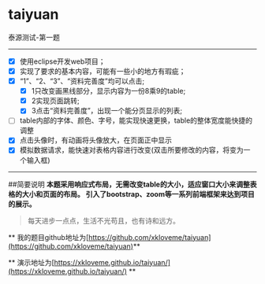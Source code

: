 # taiyuan
泰源测试-第一题
***
- [x] 使用eclipse开发web项目；
- [x] 实现了要求的基本内容，可能有一些小的地方有瑕疵；
- [x] “1”、“2、“3”、“资料完善度”均可以点击;
   - [x] 1只改变画黑线部分，显示内容为一份8乘9的table;
   - [x] 2实现页面跳转;
   - [x] 3点击“资料完善度”，出现一个能分页显示的列表;
- [ ] table内部的字体、颜色、字号，能实现快速更换，table的整体宽度能快捷的调整
- [x] 点击头像时，有动画将头像放大，在页面正中显示
- [x] 模拟数据请求，能快速对表格内容进行改变(双击所要修改的内容，将变为一个输入框)
***
##简要说明
**本题采用响应式布局，无需改变table的大小，适应窗口大小来调整表格的大小和页面的布局。
引入了bootstrap、zoom等一系列前端框架来达到项目的展示。**
>每天进步一点点，生活不光苟且，也有诗和远方。

** 我的题目github地址为[https://github.com/xkloveme/taiyuan](https://github.com/xkloveme/taiyuan)**

** 演示地址为[https://xkloveme.github.io/taiyuan/](https://xkloveme.github.io/taiyuan/) **

